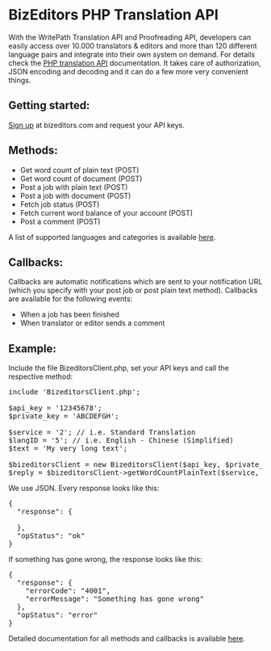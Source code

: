 BizEditors PHP Translation API
==============================

With the WritePath Translation API and Proofreading API, developers can easily access over 10.000 translators & editors and more than 120 different language pairs and integrate into their own system on demand. For details check the <a href="http://www.bizeditors.com/en/developers">PHP translation API</a> documentation.
It takes care of authorization, JSON encoding and decoding and it can do a few more very convenient things.

<h2>Getting started:</h2>
<a href="http://www.bizeditors.com/en/signup">Sign up</a> at bizeditors.com and request your API keys.

<h2>Methods:</h2>
<ul>
  <li>Get word count of plain text (POST)</li>
  <li>Get word count of document (POST)</li>
  <li>Post a job with plain text (POST)</li>
  <li>Post a job with document (POST)</li>
  <li>Fetch job status (POST)</li>
  <li>Fetch current word balance of your account (POST)</li>
  <li>Post a comment (POST)</li>
</ul>

A list of supported languages and categories is available <a href="http://www.bizeditors.com/en/developers/languages">here</a>.

<h2>Callbacks:</h2>

Callbacks are automatic notifications which are sent to your notification URL (which you specify with your post job or post plain text method). Callbacks are available for the following events:

<ul>
  <li>When a job has been finished</li>
  <li>When translator or editor sends a comment</li>
</ul>

<h2>Example:</h2>

Include the file BizeditorsClient.php, set your API keys and call the respective method:

<pre>
include 'BizeditorsClient.php';

$api_key = '12345678';
$private_key = 'ABCDEFGH';

$service = '2'; // i.e. Standard Translation
$langID = '5'; // i.e. English - Chinese (Simplified)
$text = 'My very long text';

$bizeditorsClient = new BizeditorsClient($api_key, $private_key);
$reply = $bizeditorsClient->getWordCountPlainText($service, $langID, $text);
</pre>

We use JSON. Every response looks like this:

<pre>
{
  "response": {

  },
  "opStatus": "ok"
}
</pre>


If something has gone wrong, the response looks like this:

<pre>
{
  "response": {
    "errorCode": "4001",
    "errorMessage": "Something has gone wrong"
  },
  "opStatus": "error"
}
</pre>

Detailed documentation for all methods and callbacks is available <a href="http://www.bizeditors.com/en/developers">here</a>.
